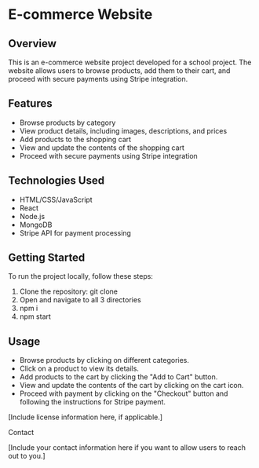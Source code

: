 # E-commerce Website

## Overview

This is an e-commerce website project developed for a school project. The website allows users to browse products, add them to their cart, and proceed with secure payments using Stripe integration.

## Features

* Browse products by category
* View product details, including images, descriptions, and prices
* Add products to the shopping cart
* View and update the contents of the shopping cart
* Proceed with secure payments using Stripe integration

## Technologies Used

* HTML/CSS/JavaScript
* React
* Node.js
* MongoDB
* Stripe API for payment processing
  
## Getting Started

To run the project locally, follow these steps:

1. Clone the repository: git clone <repository-url>
2. Open and navigate to all 3 directories
3. npm i
4. npm start

## Usage
* Browse products by clicking on different categories.
* Click on a product to view its details.
* Add products to the cart by clicking the "Add to Cart" button.
* View and update the contents of the cart by clicking on the cart icon.
* Proceed with payment by clicking on the "Checkout" button and following the instructions for Stripe payment.


[Include license information here, if applicable.]

Contact

[Include your contact information here if you want to allow users to reach out to you.]
